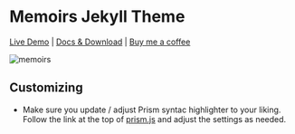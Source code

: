 # Memoirs Jekyll Theme

[Live Demo](https://wowthemesnet.github.io/jekyll-theme-memoirs/) | [Docs & Download](https://bootstrapstarter.com/bootstrap-templates/jekyll-theme-memoirs/) |  [Buy me a coffee](https://www.wowthemes.net/donate/)

![memoirs](https://bootstrapstarter.com/assets/img/themes/memoirs-jekyll.jpg)

## Customizing

* Make sure you update / adjust Prism syntac highlighter to your liking. Follow the link at the top of [prism.js](input/assets/js/prism.js) and adjust the settings as needed.
